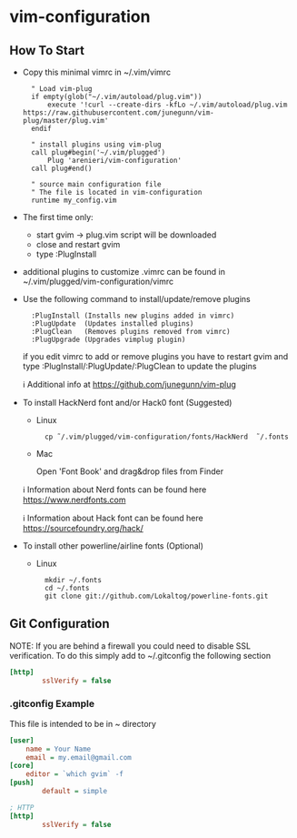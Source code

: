 # vim-configuration
## How To Start
- Copy this minimal vimrc in ~/.vim/vimrc
  ```vim
    " Load vim-plug
    if empty(glob("~/.vim/autoload/plug.vim"))
        execute '!curl --create-dirs -kfLo ~/.vim/autoload/plug.vim https://raw.githubusercontent.com/junegunn/vim-plug/master/plug.vim'
    endif

    " install plugins using vim-plug
    call plug#begin('~/.vim/plugged')
        Plug 'arenieri/vim-configuration'
    call plug#end()

    " source main configuration file 
    " The file is located in vim-configuration
    runtime my_config.vim
  ```
- The first time only:
    * start gvim -> plug.vim script will be downloaded
    * close and restart gvim 
    * type :PlugInstall

- additional plugins to customize .vimrc can be found in 
    ~/.vim/plugged/vim-configuration/vimrc

- Use the following command to install/update/remove plugins
  ```
    :PlugInstall (Installs new plugins added in vimrc)
    :PlugUpdate  (Updates installed plugins)
    :PlugClean   (Removes plugins removed from vimrc)
    :PlugUpgrade (Upgrades vimplug plugin)
  ```
    
    if you edit vimrc to add or remove plugins you have to restart gvim and type 
    :PlugInstall/:PlugUpdate/:PlugClean to update the plugins

    :information_source: Additional info at https://github.com/junegunn/vim-plug

- To install HackNerd font and/or Hack0 font (Suggested)
    * Linux
      ```
        cp ˜/.vim/plugged/vim-configuration/fonts/HackNerd  ˜/.fonts
      ```
    * Mac
    
        Open 'Font Book' and drag&drop files from Finder

    :information_source: Information about Nerd fonts can be found here https://www.nerdfonts.com
    
    :information_source: Information about Hack font can be found here https://sourcefoundry.org/hack/

- To install other powerline/airline fonts (Optional)
    * Linux
      ```
        mkdir ~/.fonts
        cd ~/.fonts
        git clone git://github.com/Lokaltog/powerline-fonts.git
      ```

## Git Configuration
NOTE: If you are behind a firewall you could need to disable SSL verification.
To do this simply add to ~/.gitconfig the following section
```ini
[http]
        sslVerify = false
```

### .gitconfig Example
This file is intended to be in ~ directory
```ini
[user]
	name = Your Name
	email = my.email@gmail.com
[core]
	editor = `which gvim` -f
[push]
        default = simple

; HTTP
[http]
        sslVerify = false
```

